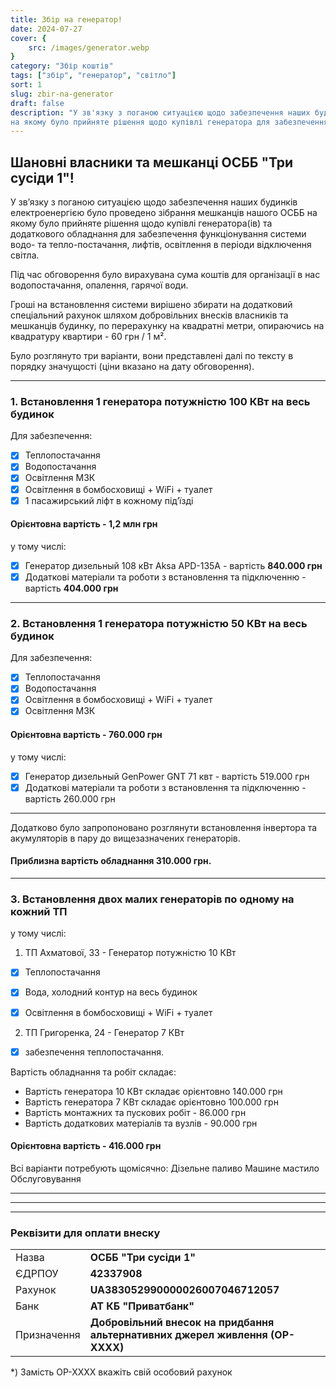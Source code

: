```yaml
---
title: Збір на генератор!
date: 2024-07-27
cover: {
    src: /images/generator.webp
}
category: "Збір коштів"
tags: ["збір", "генератор", "світло"]
sort: 1
slug: zbir-na-generator
draft: false
description: "У зв'язку з поганою ситуацією щодо забезпечення наших будинків електроенергією (клята русня) було проведено зібрання мешканців нашого ОСББ 
на якому було прийняте рішення щодо купівлі генератора для забезпечення функціонування системи водо- та тепло-постачання в періоди відключення світла."
---
```


## **Шановні власники та мешканці ОСББ "Три сусіди 1"!**

У зв’язку з поганою ситуацією щодо забезпечення наших будинків електроенергією було проведено зібрання мешканців нашого ОСББ на якому було прийняте рішення щодо купівлі генератора(ів) та додаткового обладнання для забезпечення функціонування системи водо- та тепло-постачання, лифтів, освітлення в періоди відключення світла.

<!-- -->

Під час обговорення було вирахувана сума коштів для організації в нас водопостачання, опалення, гарячої води.

Гроші на встановлення системи вирішено збирати на додатковий спеціальний рахунок шляхом добровільних внесків власників та мешканців будинку,
по перерахунку на квадратні метри, опираючись на квадратуру квартири - 60 грн / 1 м².

Було розглянуто три варіанти, вони представлені далі по тексту в порядку значущості (ціни вказано на дату обговорення).

---

### 1. Встановлення 1 генератора потужністю 100 КВт на весь будинок

Для забезпечення:
+ [x] Теплопостачання
+ [x] Водопостачання
+ [x] Освітлення МЗК
+ [x] Освітлення в бомбосховищі + WiFi + туалет
+ [x] 1 пасажирський ліфт в кожному під’їзді

#### Орієнтовна вартість - 1,2 млн грн

у тому числі:

+ [x] Генератор дизельный 108 кВт Aksa APD-135A - вартість **840.000 грн**
+ [x] Додаткові матеріали та роботи з встановлення та підключенню - вартість **404.000 грн**

---

### 2. Встановлення 1 генератора потужністю 50 КВт на весь будинок

Для забезпечення:
+ [x] Теплопостачання
+ [x] Водопостачання
+ [x] Освітлення в бомбосховищі + WiFi + туалет
+ [x] Освітлення МЗК

#### Орієнтовна вартість - 760.000 грн

у тому числі:

+ [x] Генератор дизельный GenPower GNT 71 квт - вартість 519.000 грн
+ [x] Додаткові матеріали та роботи з встановлення та підключенню - вартість 260.000 грн

---
Додатково було запропоновано розглянути встановлення інвертора та акумуляторів в пару до вищезазначених генераторів.
#### Приблизна вартість обладнання 310.000 грн.
---

### 3. Встановлення двох малих генераторів по одному на кожний ТП

у тому числі:

1) ТП Ахматової, 33 - Генератор потужністю 10 КВт

+ [x] Теплопостачання
+ [x] Вода, холодний контур на весь будинок
+ [x] Освітлення в бомбосховищі + WiFi + туалет


2) ТП Григоренка, 24 - Генератор 7 КВт

+ [x] забезпечення теплопостачання.

Вартість обладнання та робіт складає:

- Вартість генератора 10 КВт складає орієнтовно 140.000 грн
- Вартість генератора 7 КВт складає орієнтовно 100.000 грн
- Вартість монтажних та пускових робіт - 86.000 грн
- Вартість додаткових матеріалів та вузлів - 90.000 грн

#### Орієнтовна вартість - 416.000 грн


Всі варіанти потребують щомісячно:
Дізельне паливо
Машине мастило
Обслуговування

---
---
---

### Реквізити для оплати внеску

|             || 
|-------------|-------------------------------------------------------------------------------|
| Назва       | **ОСББ "Три сусіди 1"**                                                       |
| ЄДРПОУ      | **42337908**                                                                  |
| Рахунок     | **UA383052990000026007046712057**                                             |
| Банк        | **АТ КБ "Приватбанк"**                                                        | 
| Призначення | **Добровільний внесок на придбання альтернативних джерел живлення (ОР-ХХХХ)** |

*) Замість ОР-ХХХХ вкажіть свій особовий рахунок 